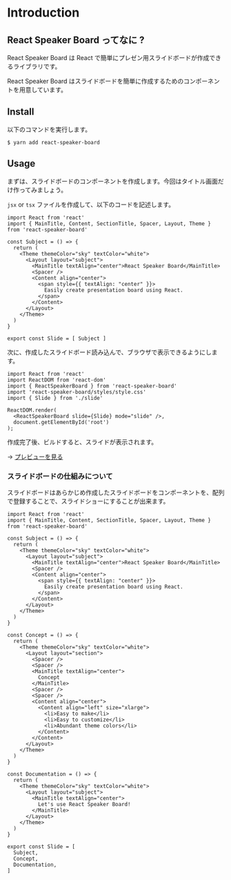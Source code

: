 # Introduction

## React Speaker Board ってなに ?

React Speaker Board は React で簡単にプレゼン用スライドボードが作成できるライブラリです。

React Speaker Board はスライドボードを簡単に作成するためのコンポーネントを用意しています。

## Install

以下のコマンドを実行します。

```txt: shell
$ yarn add react-speaker-board
```

## Usage

まずは、スライドボードのコンポーネントを作成します。今回はタイトル画面だけ作ってみましょう。

`jsx` or `tsx` ファイルを作成して、以下のコードを記述します。

```tsx:Slide.tsx
import React from 'react'
import { MainTitle, Content, SectionTitle, Spacer, Layout, Theme } from 'react-speaker-board'

const Subject = () => {
  return (
    <Theme themeColor="sky" textColor="white">
      <Layout layout="subject">
        <MainTitle textAlign="center">React Speaker Board</MainTitle>
        <Spacer />
        <Content align="center">
          <span style={{ textAlign: "center" }}>
            Easily create presentation board using React.
          </span>
        </Content>
      </Layout>
    </Theme>
  )
}

export const Slide = [ Subject ]
```

次に、作成したスライドボード読み込んで、ブラウザで表示できるようにします。

```tsx:index.tsx
import React from 'react'
import ReactDOM from 'react-dom'
import { ReactSpeakerBoard } from 'react-speaker-board'
import 'react-speaker-board/styles/style.css'
import { Slide } from './slide'

ReactDOM.render(
  <ReactSpeakerBoard slide={Slide} mode="slide" />,
  document.getElementById('root')
);
```

作成完了後、ビルドすると、スライドが表示されます。

→ [プレビューを見る](/docs/demo/introduction)


### スライドボードの仕組みについて

スライドボードはあらかじめ作成したスライドボードをコンポーネントを、配列で登録することで、スライドショーにすることが出来ます。

```tsx
import React from 'react'
import { MainTitle, Content, SectionTitle, Spacer, Layout, Theme } from 'react-speaker-board'

const Subject = () => {
  return (
    <Theme themeColor="sky" textColor="white">
      <Layout layout="subject">
        <MainTitle textAlign="center">React Speaker Board</MainTitle>
        <Spacer />
        <Content align="center">
          <span style={{ textAlign: "center" }}>
            Easily create presentation board using React.
          </span>
        </Content>
      </Layout>
    </Theme>
  )
}

const Concept = () => {
  return (
    <Theme themeColor="sky" textColor="white">
      <Layout layout="section">
        <Spacer />
        <Spacer />
        <MainTitle textAlign="center">
          Concept
        </MainTitle>
        <Spacer />
        <Spacer />
        <Content align="center">
          <Content align="left" size="xlarge">
            <li>Easy to make</li>
            <li>Easy to customize</li>
            <li>Abundant theme colors</li>
          </Content>
        </Content>
      </Layout>
    </Theme>
  )
}

const Documentation = () => {
  return (
    <Theme themeColor="sky" textColor="white">
      <Layout layout="subject">
        <MainTitle textAlign="center">
          Let's use React Speaker Board!
        </MainTitle>
      </Layout>
    </Theme>
  )
}

export const Slide = [
  Subject,
  Concept,
  Documentation,
]
```
